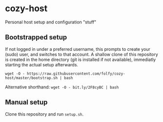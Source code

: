 # cozy-host
Personal host setup and configuration "stuff"

## Bootstrapped setup
If not logged in under a preferred username, this prompts to create your (sudo) user, and switches to that account. A shallow clone of this repository is created in the home directory (git is installed if not available), immediatly starting the actual setup afterwards.
```
wget -O - https://raw.githubusercontent.com/folfy/cozy-host/master/bootstrap.sh | bash
```
Alternative shorthand: `wget -O - bit.ly/2F8cyBC | bash`

## Manual setup
Clone this repository and run `setup.sh`.
